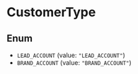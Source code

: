 # CustomerType

## Enum

* `LEAD_ACCOUNT` (value: `"LEAD_ACCOUNT"`)
* `BRAND_ACCOUNT` (value: `"BRAND_ACCOUNT"`)
